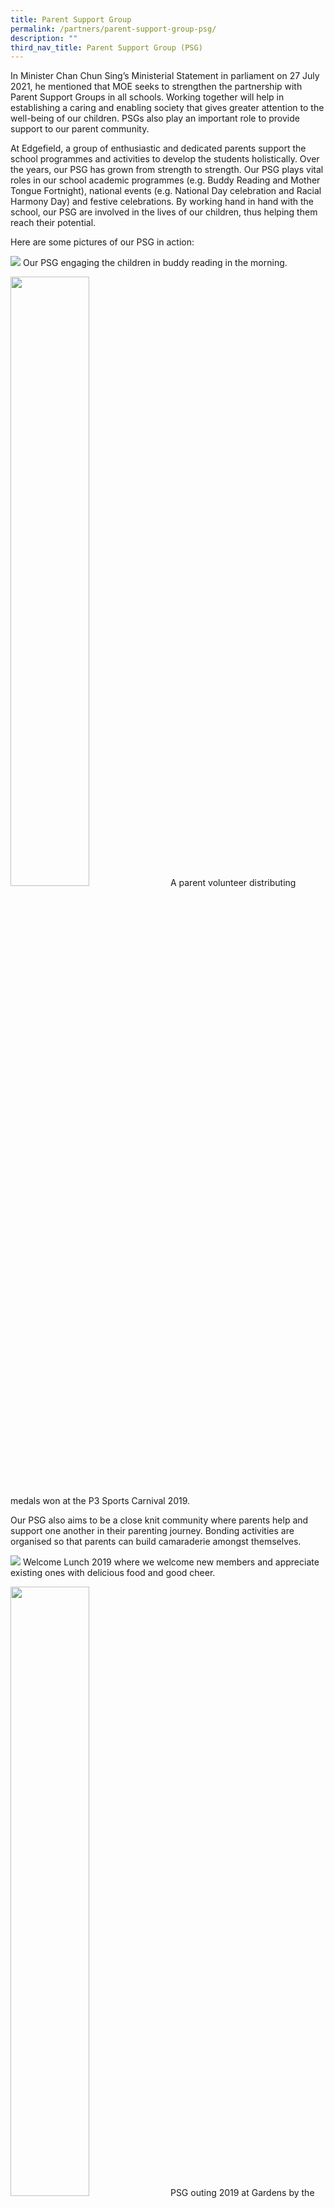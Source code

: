 ```yaml
---
title: Parent Support Group
permalink: /partners/parent-support-group-psg/
description: ""
third_nav_title: Parent Support Group (PSG)
---
```

In Minister Chan Chun Sing’s Ministerial Statement in parliament on 27 July 2021, he mentioned that MOE seeks to strengthen the partnership with Parent Support Groups in all schools. Working together will help in establishing a caring and enabling society that gives greater attention to the well-being of our children. PSGs also play an important role to provide support to our parent community. 

At Edgefield, a group of enthusiastic and dedicated parents support the school programmes and activities to develop the students holistically. Over the years, our PSG has grown from strength to strength. Our PSG plays vital roles in our school academic programmes (e.g. Buddy Reading and Mother Tongue Fortnight), national events (e.g. National Day celebration and Racial Harmony Day) and festive celebrations. By working hand in hand with the school, our PSG are involved in the lives of our children, thus helping them reach their potential.

Here are some pictures of our PSG in action:

![](/images/PSG1.jpeg)
Our PSG engaging the children in buddy reading in the morning.

<img src="/images/PSG2.jpeg" 
     style="width:50%">
A parent volunteer distributing medals won at the P3 Sports Carnival 2019.

Our PSG also aims to be a close knit community where parents help and support one another in their parenting journey. Bonding activities are organised so that parents can build camaraderie amongst themselves.

![](/images/PSG3.jpeg)
Welcome Lunch 2019 where we welcome new members and appreciate existing ones with delicious food and good cheer.

<img src="/images/PSG4.jpeg" 
     style="width:50%">
PSG outing 2019 at Gardens by the Bay.

![](/images/PSG5.jpeg)
Despite new challenges, we continued to welcome new members onboard and bonded over our Welcome Lunch 2021.

![](/images/PSG6.jpeg)
PSG Bonding 2021 where parents made their very own key fobs and coin pouches at an online leather crafting workshop.

The support of all parents as partners in education is important in ensuring that our children are developed to their fullest potential. We encourage all parents to be actively involved in the school activities and we welcome all on board.   

Please click [here](https://forms.gle/Ag6Bi8gabeHzFfYU9) to sign up to join our parent support group.

![](/images/PSG7.jpeg)
![](/images/PSG8.jpeg)
![](/images/PSG9.jpeg)
![](/images/PSG10.jpeg)
![](/images/PSG11.jpeg)
